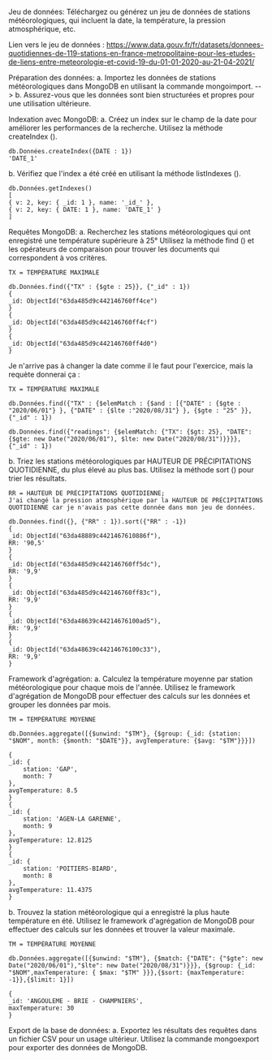 Jeu de données: Téléchargez ou générez un jeu de données de stations météorologiques, qui incluent la date, la température, la pression atmosphérique, etc.

Lien vers le jeu de données : https://www.data.gouv.fr/fr/datasets/donnees-quotidiennes-de-119-stations-en-france-metropolitaine-pour-les-etudes-de-liens-entre-meteorologie-et-covid-19-du-01-01-2020-au-21-04-2021/

Préparation des données:
a. Importez les données de stations météorologiques dans MongoDB en utilisant la commande mongoimport. -->
b. Assurez-vous que les données sont bien structurées et propres pour une utilisation ultérieure.

Indexation avec MongoDB:
a. Créez un index sur le champ de la date pour améliorer les performances de la recherche. Utilisez la méthode createIndex ().
    
    db.Données.createIndex({DATE : 1})
    'DATE_1'
   

b. Vérifiez que l'index a été créé en utilisant la méthode listIndexes ().
    
    db.Données.getIndexes()
    [
    { v: 2, key: { _id: 1 }, name: '_id_' },
    { v: 2, key: { DATE: 1 }, name: 'DATE_1' }
    ]

   
Requêtes MongoDB:
a. Recherchez les stations météorologiques qui ont enregistré une température supérieure à 25° <!-- pendant les mois d'été (juin à août).  --> Utilisez la méthode find () et les opérateurs de comparaison pour trouver les documents qui correspondent à vos critères.

    TX = TEMPÉRATURE MAXIMALE
    
    db.Données.find({"TX" : {$gte : 25}}, {"_id" : 1})
    {
    _id: ObjectId("63da485d9c442146760ff4ce")
    }
    {
    _id: ObjectId("63da485d9c442146760ff4cf")
    }
    {
    _id: ObjectId("63da485d9c442146760ff4d0")
    }

Je n'arrive pas à changer la date comme il le faut pour l'exercice, mais la requète donnerai ça :

    TX = TEMPÉRATURE MAXIMALE
            
    db.Données.find({"TX" : {$elemMatch : {$and : [{"DATE" : {$gte : "2020/06/01"} }, {"DATE" : {$lte :"2020/08/31"} }, {$gte : "25" }}, {"_id" : 1})

    db.Données.find({"readings": {$elemMatch: {"TX": {$gt: 25}, "DATE": {$gte: new Date("2020/06/01"), $lte: new Date("2020/08/31")}}}}, {"_id" : 1})


b. Triez les stations météorologiques par HAUTEUR DE PRÉCIPITATIONS QUOTIDIENNE, du plus élevé au plus bas. Utilisez la méthode sort () pour trier les résultats.

    RR = HAUTEUR DE PRÉCIPITATIONS QUOTIDIENNE;
    J'ai changé la pression atmosphérique par la HAUTEUR DE PRÉCIPITATIONS QUOTIDIENNE car je n'avais pas cette donnée dans mon jeu de données.
    
    db.Données.find({}, {"RR" : 1}).sort({"RR" : -1})
    {
    _id: ObjectId("63da48889c4421467610886f"),
    RR: '90,5'
    }
    {
    _id: ObjectId("63da485d9c442146760ff5dc"),
    RR: '9,9'
    }
    {
    _id: ObjectId("63da485d9c442146760ff83c"),
    RR: '9,9'
    }
    {
    _id: ObjectId("63da48639c44214676100ad5"),
    RR: '9,9'
    }
    {
    _id: ObjectId("63da48639c44214676100c33"),
    RR: '9,9'
    }
   

Framework d'agrégation:
a. Calculez la température moyenne par station météorologique pour chaque mois de l'année. Utilisez le framework d'agrégation de MongoDB pour effectuer des calculs sur les données et grouper les données par mois.

    TM = TEMPÉRATURE MOYENNE

    db.Données.aggregate([{$unwind: "$TM"}, {$group: {_id: {station: "$NOM", month: {$month: "$DATE"}}, avgTemperature: {$avg: "$TM"}}}])
    
    {
    _id: {
        station: 'GAP',
        month: 7
    },
    avgTemperature: 8.5
    }
    {
    _id: {
        station: 'AGEN-LA GARENNE',
        month: 9
    },
    avgTemperature: 12.8125
    }
    {
    _id: {
        station: 'POITIERS-BIARD',
        month: 8
    },
    avgTemperature: 11.4375
    }


b. Trouvez la station météorologique qui a enregistré la plus haute température en été.  Utilisez le framework d'agrégation de MongoDB pour effectuer des calculs sur les données et trouver la valeur maximale.

    TM = TEMPÉRATURE MOYENNE

    db.Données.aggregate([{$unwind: "$TM"}, {$match: {"DATE": {"$gte": new Date("2020/06/01"),"$lte": new Date("2020/08/31")}}}, {$group: {_id: "$NOM",maxTemperature: { $max: "$TM" }}},{$sort: {maxTemperature: -1}},{$limit: 1}]) 
    
    {
    _id: 'ANGOULEME - BRIE - CHAMPNIERS',
    maxTemperature: 30
    }


Export de la base de données:
a. Exportez les résultats des requêtes dans un fichier CSV pour un usage ultérieur. Utilisez la commande mongoexport pour exporter des données de MongoDB.